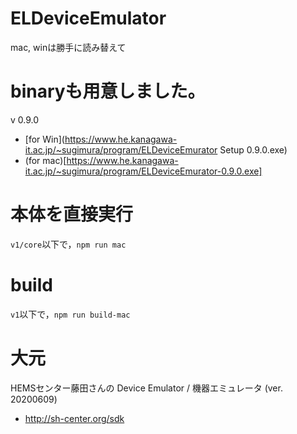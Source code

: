 # ELDeviceEmulator

mac, winは勝手に読み替えて

# binaryも用意しました。

v 0.9.0
- [for Win](https://www.he.kanagawa-it.ac.jp/~sugimura/program/ELDeviceEmurator Setup 0.9.0.exe)
- (for mac)[https://www.he.kanagawa-it.ac.jp/~sugimura/program/ELDeviceEmurator-0.9.0.exe]


# 本体を直接実行

```v1/core```以下で，```npm run mac```


# build

```v1```以下で，```npm run build-mac```


# 大元

HEMSセンター藤田さんの
Device Emulator / 機器エミュレータ (ver. 20200609)

- http://sh-center.org/sdk
